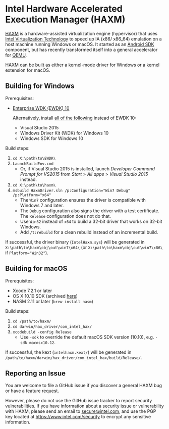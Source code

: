 # Intel Hardware Accelerated Execution Manager (HAXM)
[HAXM][intel-haxm] is a hardware-assisted virtualization engine (hypervisor)
that uses [Intel Virtualization Technology][intel-vt] to speed up IA (x86/
x86\_64) emulation on a host machine running Windows or macOS.
It started as an [Android SDK][android-studio] component, but has recently
transformed itself into a general accelerator for [QEMU][qemu].

HAXM can be built as either a kernel-mode driver for Windows or a kernel
extension for macOS.

## Building for Windows
Prerequisites:
* [Enterprise WDK (EWDK) 10][ewdk10]

   Alternatively, install [all of the following][wdk10] instead of EWDK 10:
   * Visual Studio 2015
   * Windows Driver Kit (WDK) for Windows 10
   * Windows SDK for Windows 10

Build steps:
1. `cd X:\path\to\EWDK\`
1. `LaunchBuildEnv.cmd`
   * Or, if Visual Studio 2015 is installed, launch *Developer Command Prompt
for VS2015* from *Start* > *All apps* > *Visual Studio 2015* instead.
1. `cd X:\path\to\haxm\`
1. `msbuild HaxmDriver.sln /p:Configuration="Win7 Debug" /p:Platform="x64"`
   * The `Win7` configuration ensures the driver is compatible with Windows 7
and later.
   * The `Debug` configuration also signs the driver with a test certificate.
The `Release` configuration does not do that.
   * Use `Win32` instead of `x64` to build a 32-bit driver that works on 32-bit
Windows.
   * Add `/t:rebuild` for a clean rebuild instead of an incremental build.

If successful, the driver binary (`IntelHaxm.sys`) will be generated in
`X:\path\to\haxm\obj\out\win7\x64\` (or `X:\path\to\haxm\obj\out\win7\x86\` if
`Platform="Win32"`).

## Building for macOS
Prerequisites:
* Xcode 7.2.1 or later
* OS X 10.10 SDK (archived [here][osx-sdks])
* NASM 2.11 or later (`brew install nasm`)

Build steps:
1. `cd /path/to/haxm/`
1. `cd darwin/hax_driver/com_intel_hax/`
1. `xcodebuild -config Release`
   * Use `-sdk` to override the default macOS SDK version (10.10), e.g.
`-sdk macosx10.12`.

If successful, the kext (`intelhaxm.kext/`) will be generated in
`/path/to/haxm/darwin/hax_driver/com_intel_hax/build/Release/`.

## Reporting an Issue
You are welcome to file a GitHub issue if you discover a general HAXM bug or
have a feature request.

However, please do not use the GitHub issue tracker to report security
vulnerabilities. If you have information about a security issue or vulnerability
with HAXM, please send an email to [secure@intel.com][intel-security-email], and
use the PGP key located at https://www.intel.com/security to encrypt any
sensitive information.

[intel-haxm]: https://software.intel.com/en-us/android/articles/intel-hardware-accelerated-execution-manager
[intel-vt]: https://www.intel.com/content/www/us/en/virtualization/virtualization-technology/intel-virtualization-technology.html
[android-studio]: https://developer.android.com/studio/index.html
[qemu]: https://www.qemu.org/
[ewdk10]: https://docs.microsoft.com/en-us/windows-hardware/drivers/develop/installing-the-enterprise-wdk
[wdk10]: https://developer.microsoft.com/en-us/windows/hardware/windows-driver-kit
[osx-sdks]: https://github.com/phracker/MacOSX-SDKs
[intel-security-email]: mailto:secure@intel.com
